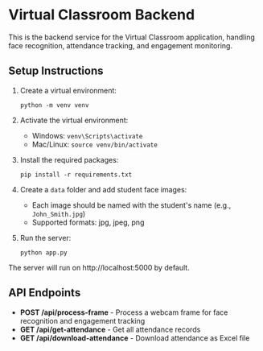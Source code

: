 
# Virtual Classroom Backend

This is the backend service for the Virtual Classroom application, handling face recognition, attendance tracking, and engagement monitoring.

## Setup Instructions

1. Create a virtual environment:
   ```
   python -m venv venv
   ```

2. Activate the virtual environment:
   - Windows: `venv\Scripts\activate`
   - Mac/Linux: `source venv/bin/activate`

3. Install the required packages:
   ```
   pip install -r requirements.txt
   ```

4. Create a `data` folder and add student face images:
   - Each image should be named with the student's name (e.g., `John_Smith.jpg`)
   - Supported formats: jpg, jpeg, png

5. Run the server:
   ```
   python app.py
   ```

The server will run on http://localhost:5000 by default.

## API Endpoints

- **POST /api/process-frame** - Process a webcam frame for face recognition and engagement tracking
- **GET /api/get-attendance** - Get all attendance records
- **GET /api/download-attendance** - Download attendance as Excel file
